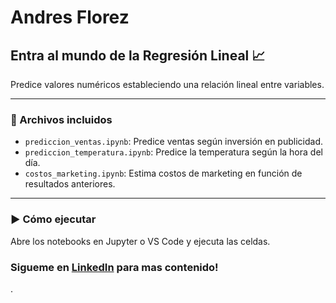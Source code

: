 # Andres Florez

## Entra al mundo de la Regresión Lineal 📈

Predice valores numéricos estableciendo una relación lineal entre variables.

---

### 📂 Archivos incluidos
- `prediccion_ventas.ipynb`: Predice ventas según inversión en publicidad.
- `prediccion_temperatura.ipynb`: Predice la temperatura según la hora del día.
- `costos_marketing.ipynb`: Estima costos de marketing en función de resultados anteriores.

---

### ▶️ Cómo ejecutar
Abre los notebooks en Jupyter o VS Code y ejecuta las celdas.

### Sigueme en [LinkedIn](https://www.linkedin.com/in/jose-andres-florez-gutierrez/) para mas contenido! 
.
 


